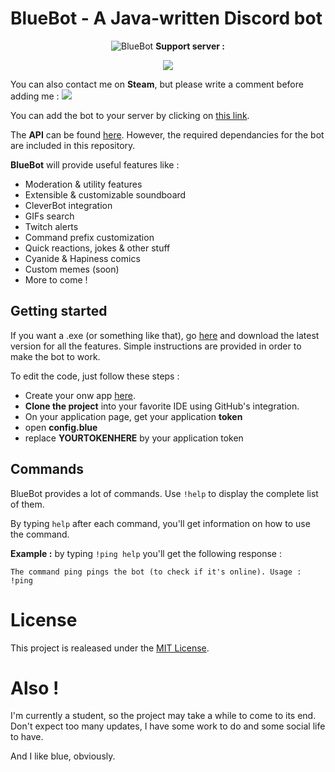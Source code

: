# BlueBot - A Java-written Discord bot

<p align="center">
  <img src="http://i.imgur.com/RZ25Ype.png" alt="BlueBot"/>
   <b>Support server :</b>
</p>
<p align=center>
  <a  href="https://discord.gg/rSekkJv">
    <img src="https://discordapp.com/api/guilds/268853008455041025/widget.png?style=banner2">
  </a>
</p>

  



You can also contact me on **Steam**, but please write a comment before adding me : [<img src="https://img.shields.io/badge/Steam-Blue-blue.svg">](http://steamcommunity.com/profiles/76561198206490817)

You can add the bot to your server by clicking on [this link](https://discordapp.com/oauth2/authorize?client_id=268420199370194944&scope=bot&permissions=-1).

The **API** can be found [here](https://github.com/DV8FromTheWorld/JDA).
However, the required dependancies for the bot are included in this repository.

**BlueBot** will provide useful features like :
* Moderation & utility features
* Extensible & customizable soundboard
* CleverBot integration
* GIFs search
* Twitch alerts
* Command prefix customization
* Quick reactions, jokes & other stuff
* Cyanide & Hapiness comics
* Custom memes (soon)
* More to come !

## Getting started

If you want a .exe (or something like that), go [here](https://github.com/thibautbessone/DiscordBlueBotReleases) and download the latest version for all the features. Simple instructions are provided in order to make the bot to work.

To edit the code, just follow these steps : 
* Create your onw app [here](https://discordapp.com/login?redirect_to=/developers/applications/me).
* **Clone the project** into your favorite IDE using GitHub's integration. 
* On your application page, get your application **token**
* open **config.blue**
* replace **YOURTOKENHERE** by your application token

## Commands

BlueBot provides a lot of commands. Use ```!help``` to display the complete list of them.

By typing ```help``` after each command, you'll get information on how to use the command. 

**Example :** by typing ```!ping help``` you'll get the following response : 
```
The command ping pings the bot (to check if it's online). Usage : !ping
```


# License

This project is realeased under the [MIT License](https://github.com/thibautbessone/DiscordBlueBot/blob/master/LICENSE).

# Also !

I'm currently a student, so the project may take a while to come to its end. Don't expect too many updates, I have some work to do and some social life to have.


And I like blue, obviously.
